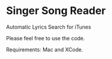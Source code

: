 # Singer Song Reader
Automatic Lyrics Search for iTunes

Please feel free to use the code.

Requirements: Mac and XCode.

